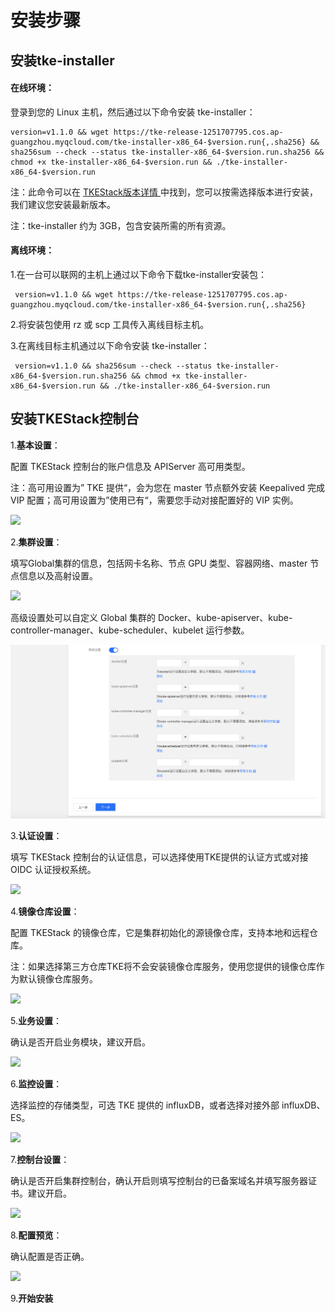#  安装步骤





## 安装tke-installer

#### 在线环境：

登录到您的 Linux 主机，然后通过以下命令安装 tke-installer：

```
version=v1.1.0 && wget https://tke-release-1251707795.cos.ap-guangzhou.myqcloud.com/tke-installer-x86_64-$version.run{,.sha256} && sha256sum --check --status tke-installer-x86_64-$version.run.sha256 && chmod +x tke-installer-x86_64-$version.run && ./tke-installer-x86_64-$version.run
```

注：此命令可以在 [TKEStack版本详情 ](https://github.com/tkestack/tke/releases)中找到，您可以按需选择版本进行安装，我们建议您安装最新版本。

注：tke-installer 约为 3GB，包含安装所需的所有资源。

#### 离线环境：

1.在一台可以联网的主机上通过以下命令下载tke-installer安装包：

```
 version=v1.1.0 && wget https://tke-release-1251707795.cos.ap-guangzhou.myqcloud.com/tke-installer-x86_64-$version.run{,.sha256}
```

2.将安装包使用 rz 或 scp 工具传入离线目标主机。

3.在离线目标主机通过以下命令安装 tke-installer：

```
 version=v1.1.0 && sha256sum --check --status tke-installer-x86_64-$version.run.sha256 && chmod +x tke-installer-x86_64-$version.run && ./tke-installer-x86_64-$version.run
```





## 安装TKEStack控制台

1.**基本设置**：

配置 TKEStack 控制台的账户信息及 APIServer 高可用类型。

注：高可用设置为” TKE 提供“，会为您在 master 节点额外安装 Keepalived 完成 VIP 配置；高可用设置为”使用已有“，需要您手动对接配置好的 VIP 实例。

![](https://github.com/tkestack/docs/blob/master/Images/Installration/step-1.png?raw=true)



2.**集群设置**：

填写Global集群的信息，包括网卡名称、节点 GPU 类型、容器网络、master 节点信息以及高射设置。

![](https://github.com/tkestack/docs/blob/master/Images/Installration/step-2.png?raw=true)

高级设置处可以自定义 Global 集群的 Docker、kube-apiserver、kube-controller-manager、kube-scheduler、kubelet 运行参数。

![](https://github.com/interstallers/docs/blob/master/Images/Installration/step-3-2.png?raw=true)



3.**认证设置**：

填写 TKEStack 控制台的认证信息，可以选择使用TKE提供的认证方式或对接 OIDC 认证授权系统。

![](https://github.com/tkestack/docs/blob/master/Images/Installration/step-3-1.png?raw=true)



4.**镜像仓库设置**：

配置 TKEStack 的镜像仓库，它是集群初始化的源镜像仓库，支持本地和远程仓库。

注：如果选择第三方仓库TKE将不会安装镜像仓库服务，使用您提供的镜像仓库作为默认镜像仓库服务。

![](https://github.com/tkestack/docs/blob/master/Images/Installration/step-4.png?raw=true)



5.**业务设置**：

确认是否开启业务模块，建议开启。

![](https://github.com/tkestack/docs/blob/master/Images/Installration/step-5.png?raw=true)



6.**监控设置**：

选择监控的存储类型，可选 TKE 提供的 influxDB，或者选择对接外部 influxDB、ES。

![](https://github.com/tkestack/docs/blob/master/Images/Installration/step-6.png?raw=true)



7.**控制台设置**：

确认是否开启集群控制台，确认开启则填写控制台的已备案域名并填写服务器证书。建议开启。

![](https://github.com/tkestack/docs/blob/master/Images/Installration/step-7.png?raw=true)



8.**配置预览**：

确认配置是否正确。

![](https://github.com/tkestack/docs/blob/master/Images/Installration/step-8.png?raw=true)



9.**开始安装**
